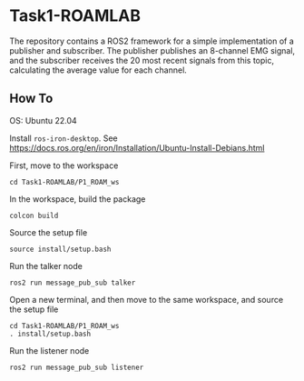 # Task1-ROAMLAB
The repository contains a ROS2 framework for a simple implementation of a publisher and subscriber. The publisher publishes an 8-channel EMG signal, and the subscriber receives the 20 most recent signals from this topic, calculating the average value for each channel.

## How To
OS: Ubuntu 22.04

Install ``ros-iron-desktop``. See https://docs.ros.org/en/iron/Installation/Ubuntu-Install-Debians.html


First, move to the workspace
```
cd Task1-ROAMLAB/P1_ROAM_ws
```
In the workspace, build the package
```
colcon build
```
Source the setup file
```
source install/setup.bash
```
Run the talker node
```
ros2 run message_pub_sub talker
```
Open a new terminal, and then move to the same workspace, and source the setup file
```
cd Task1-ROAMLAB/P1_ROAM_ws
. install/setup.bash
```
Run the listener node
```
ros2 run message_pub_sub listener
```
